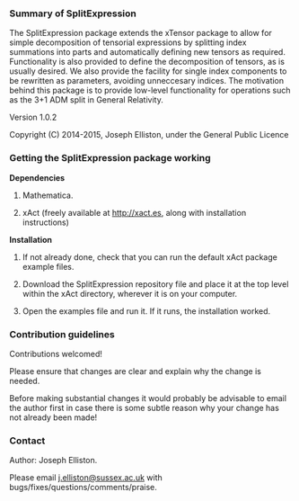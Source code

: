 ### Summary of SplitExpression ###

The SplitExpression package extends the xTensor package to allow 
for simple decomposition of tensorial expressions by splitting index 
summations into parts and automatically defining new tensors as required. 
Functionality is also provided to define the decomposition of tensors, as is usually desired. 
We also provide the facility for single index components to be rewritten as parameters, 
avoiding unneccesary indices. The motivation behind this package is to provide low-level 
functionality for operations such as the 3+1 ADM split in General Relativity.

Version 1.0.2

Copyright (C) 2014-2015, Joseph Elliston, under the General Public Licence

### Getting the SplitExpression package working ###

**Dependencies**

1) Mathematica.

2) xAct (freely available at http://xact.es, along with installation instructions)

**Installation**

1) If not already done, check that you can run the default xAct package example files.

2) Download the SplitExpression repository file 
and place it at the top level within the xAct directory, wherever it is on your computer. 

3) Open the examples file and run it. If it runs, the installation worked.

### Contribution guidelines ###

Contributions welcomed!

Please ensure that changes are clear and explain why the change is needed.

Before making substantial changes it would probably be advisable to email 
the author first in case there is some subtle reason why your change has not already been made!

### Contact ###

Author: Joseph Elliston. 

Please email j.elliston@sussex.ac.uk with bugs/fixes/questions/comments/praise.
